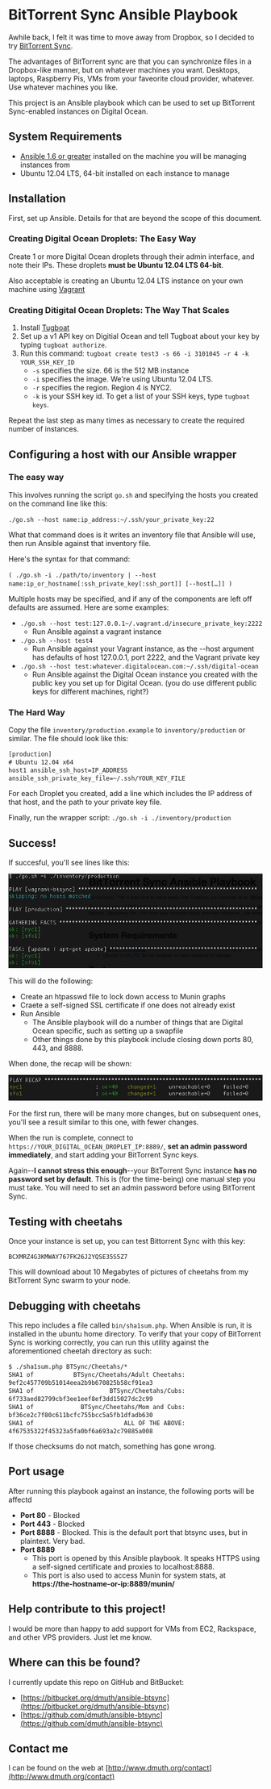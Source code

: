 
# BitTorrent Sync Ansible Playbook

Awhile back, I felt it was time to move away from Dropbox, so I decided to try [BitTorrent Sync](http://www.bittorrent.com/sync).

The advantages of BitTorrent sync are that you can synchronize files in a Dropbox-like manner, but on whatever machines you want.  Desktops, laptops, Raspberry Pis, VMs from your faveorite cloud provider, whatever.  Use whatever machines you like.

This project is an Ansible playbook which can be used to set up BitTorrent Sync-enabled instances on Digital Ocean.


## System Requirements

- [Ansible 1.6 or greater](http://www.ansible.com/home) installed on the machine you will be managing instances from
- Ubuntu 12.04 LTS, 64-bit installed on each instance to manage


## Installation

First, set up Ansible.  Details for that are beyond the scope of this document.


### Creating Digital Ocean Droplets: The Easy Way

Create 1 or more Digital Ocean droplets through their admin interface, and note their IPs.  These droplets **must be Ubuntu 12.04 LTS 64-bit**.

Also acceptable is creating an Ubuntu 12.04 LTS instance on your own machine using [Vagrant](http://www.vagrantup.com/)


### Creating Ditigital Ocean Droplets: The Way That Scales

1. Install [Tugboat](https://github.com/pearkes/tugboat)
1. Set up a v1 API key on Digitial Ocean and tell Tugboat about your key by typing `tugboat authorize`.
1. Run this command: `tugboat create test3 -s 66 -i 3101045 -r 4 -k YOUR_SSH_KEY_ID`
    - `-s` specifies the size.  66 is the 512 MB instance
    - `-i` specifies the image.  We're using Ubuntu 12.04 LTS.
    - `-r` specifies the region. Region 4 is NYC2.
    - `-k` is your SSH key id. To get a list of your SSH keys, type `tugboat keys`.

Repeat the last step as many times as necessary to create the required number of instances.



## Configuring a host with our Ansible wrapper


### The easy way

This involves running the script `go.sh` and specifying the hosts you created on the command line like this:

`./go.sh --host name:ip_address:~/.ssh/your_private_key:22`

What that command does is it writes an inventory file that Ansible will use, then run Ansible against that inventory file.

Here's the syntax for that command:

`( ./go.sh -i ./path/to/inventory | --host name:ip_or_hostname[:ssh_private_key[:ssh_port]] [--host[…]] )`

Multiple hosts may be specified, and if any of the components are left off defaults are assumed.  Here are some examples:

- `./go.sh --host test:127.0.0.1~/.vagrant.d/insecure_private_key:2222`
   - Run Ansible against a vagrant instance
- `./go.sh --host test4`
   - Run Ansible against your Vagrant instance, as the --host argument has defaults of host 127.0.0.1, port 2222, and the Vagrant private key
- `./go.sh --host test:whatever.digitalocean.com:~/.ssh/digital-ocean`
   - Run Ansible against the Digital Ocean instance you created with the public key you set up for Digital Ocean. (you do use different public keys for different machines, right?)
   
   
### The Hard Way

Copy the file `inventory/production.example` to `inventory/production` or similar.  The file should look like this:

    [production] 
    # Ubuntu 12.04 x64
    host1 ansible_ssh_host=IP_ADDRESS ansible_ssh_private_key_file=~/.ssh/YOUR_KEY_FILE

For each Droplet you created, add a line which includes the IP address of that host, and the path to your private key file.

Finally, run the wrapper script: `./go.sh -i ./inventory/production`  


## Success!

If succesful, you'll see lines like this:

![Starting Ansible](images/ansible-start.png)

This will do the following:

- Create an htpasswd file to lock down access to Munin graphs
- Craete a self-signed SSL certificate if one does not already exist
- Run Ansible
    - The Ansible playbook will do a number of things that are Digital Ocean specific, such as setting up a swapfile
    - Other things done by this playbook include closing down ports 80, 443, and 8888.

When done, the recap will be shown:

![Starting Ansible](images/ansible-finish.png)

For the first run, there will be many more changes, but on subsequent ones, you'll see a result similar to this one, with fewer changes.

When the run is complete, connect to `https://YOUR_DIGITAL_OCEAN_DROPLET_IP:8889/`, **set an admin password immediately**, and start adding your BitTorrent Sync keys.

Again--**I cannot stress this enough**--your BitTorrent Sync instance **has no password set by default**.  This is (for the time-being) one manual step you must take.  You will need to set an admin password before using BitTorrent Sync.

## Testing with cheetahs

Once your instance is set up, you can test Bittorrent Sync with this key:

    BCXMRZ4G3KMWAY767FK26J2YQSE35S5Z7

This will download about 10 Megabytes of pictures of cheetahs from my BitTorrent Sync swarm to your node.


## Debugging with cheetahs

This repo includes a file called `bin/sha1sum.php`.  When Ansible is run, it is installed in the ubuntu home directory.  To verify that your copy of BitTorrent Sync is working correctly, you can run this utility against the aforementioned cheetah directory as such: 

    $ ./sha1sum.php BTSync/Cheetahs/* 
    SHA1 of           BTSync/Cheetahs/Adult Cheetahs: 9ef2c457709b51014eea2b9b670825b58cf91ea3
    SHA1 of                     BTSync/Cheetahs/Cubs: 6f733aed82799cbf3ee1eef8ef3dd15027dc2c99
    SHA1 of             BTSync/Cheetahs/Mom and Cubs: bf36ce2c7f80c611bcfc755bcc5a5fb1dfadb630
    SHA1 of                         ALL OF THE ABOVE: 4f67535322f45323a5fa0bf6a693a2c79885a008

If those checksums do not match, something has gone wrong.


## Port usage

After running this playbook against an instance, the following ports will be affectd

- **Port 80** - Blocked
- **Port 443** - Blocked
- **Port 8888** - Blocked. This is the default port that btsync uses, but in plaintext.  Very bad.
- **Port 8889**
	- This port is opened by this Ansible playbook.  It speaks HTTPS using a self-signed certificate and proxies to localhost:8888.
	- This port is also used to access Munin for system stats, at **https://the-hostname-or-ip:8889/munin/**


## Help contribute to this project!

I would be more than happy to add support for VMs from EC2, Rackspace, and other VPS providers.  Just let me know.


## Where can this be found?

I currently update this repo on GitHub and BitBucket:

- [https://bitbucket.org/dmuth/ansible-btsync](https://bitbucket.org/dmuth/ansible-btsync)
- [https://github.com/dmuth/ansible-btsync](https://github.com/dmuth/ansible-btsync)

## Contact me

I can be found on the web at [http://www.dmuth.org/contact](http://www.dmuth.org/contact)
